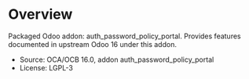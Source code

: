 # Overview

Packaged Odoo addon: auth_password_policy_portal. Provides features documented in upstream Odoo 16 under this addon.

- Source: OCA/OCB 16.0, addon auth_password_policy_portal
- License: LGPL-3

